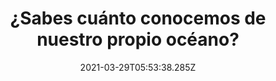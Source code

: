 ---
title: ¿Sabes cuánto conocemos de nuestro propio océano?
date: 2021-03-29T05:53:38.285Z
featuredimage: /assets/ocenao.jpg
categoria: Naturaleza
tags:
  - "#oceano"
  - "#porcentaje"
  - "#naturaleza"
short-description: Te imaginabas todo lo que no conocemos de nuestro propio
  océano? y 9 cosas mas que no sabias del océano
mk1: >+
  ### 1.

  #### Que?! si somos un montón acá 

  ![93](/assets/93.jpg "93")

  Todo esto no sabias <br/>
  Sabes que el 93% de toda la vida en la tierra vive en el océano esto quiere decir que todos los animales terrestres ya sean mamíferos plantas o insectos solo conformamos un pequeño 7 por ciento de todos los seres que viven en el planeta mientras que el restante 93% es conformado por peces corales plancton y millones de distintas especies marinas



  ### 2.

  #### Una cobija perdida 

  ![animal ](/assets/cobija.png "animal")

  Que es eso?! <br/>

  En el  2012 en el golfo de México cuando una cámara en una estación petrolera captó estas imágenes sorprendentes de un criatura jamás vista por el ojo humano esta inusual criatura resultó ser una especie de medusa gigante llamada Deepstaria enigmatica
  y aunque no sabemos casi nada de ella se cree que vive una profundidad de 1000 a 2000 metros bajo la superficie en las profundidades del mar


mk2: >+
  ### 3.

  #### Me siento chiquito 

  ![profundidad ](/assets/profundidad.jpg "profundidad ")

  Tanto?! <br/>

  Sabías que la profundidad promedio del océano es de 3.7 kilómetros esta es la misma distancia que obtendremos se aplicarán los 12 torres Eiffel una sobre otra esto sin duda es algo impresionante pero espera aún no te lo he dicho todo ya que el lugar más profundo de los océanos se encuentra en las islas marianas y es llamado el abismo challenger que se encuentra una ridícula distancia de 11 kilómetros por debajo de la superficie o bien a la distancia de 37 torres Eiffel apiladas una sobre otra ni siquiera el monte más grande el planeta el Everest tiene esta altura



  ### 4.

  #### Ni  con la luz apagada veo algo 

  ![oscuro](/assets/oscuro.jpeg "oscuro ")

  Estarán trabajando en ello? <br/>

  Pero por qué no vamos y exploramos nuestros océanos en vez de solo quedarnos en la superficie pues para empezar a estas distancias tan profundas no existe la luz solar ya que está solo ilumina el océano hasta los 100 metros por debajo de la superficie dejando los restantes kilómetros en eterna oscuridad y no sólo esto ya que la presión en este lugar es tan fuerte que si una persona se encontrara en el fondo del abismo deep sería como si estuviera cargando el equivalente a 50 aviones jumbo jet y por supuesto no sobreviviría


mk3: >+
  ### 5.

  #### Y esa cosota?

  ![gigante](/assets/gigante.jpg "gigante")

  Megalodon haya vamos <br/>

  Te has dado cuenta que entre más profundo viven los peces de animales en el mar su tamaño aumenta considerablemente algunos ejemplos de esto son el calamar colosal que vive en las profundidades y comparado con la versión que habita en la superficie es gigante llegando a medir hasta 14 metros también el cangrejo gigante que he comparado con sus parientes cercanos éste puede llegar a medir 4 metros otro ejemplo es el del pez remo que puede llegar a medir hasta 12 metros de largo



  ### 6.

  #### Una millonada

  ![tesoro](/assets/tesoro.jpg "tesoro ")

  60,000 millones?! <br/>

  Sabes que alrededor de 3 millones de embarcaciones se han hundido en el océano esto significa que todos los restos de estos barcos se encuentran en algún sitio en las profundidades del mar y no solo son basura ya que muchos de estos barcos hundidos se encuentran tesoros inimaginables con millones y millones de artículos joyas y tesoros se estima que en el océano se encuentran alrededor de 60.000 millones de dólares


mk4: >+
  ### 7.

  #### Me pasa igual, le marco y no contesta 

  ![ballena ](/assets/ballena.png "ballena ")

  Pobre Timmy <br/>

  Por muchas décadas los científicos han escuchado un misterioso y solitario sonido en las profundidades del mar y recientemente se descubrió que este sonido es emitido por una ballena macho que intenta comunicarse con otras ballenas pero existe un problema ya que esta ballena nació con un defecto el cual hace que emita sonidos a una frecuencia de 52 hertz mientras que las otras ballenas de su especie lo hacen una frecuencia mucho más baja así que por más que intente comunicarse tristemente nadie escucha su llamado



  ### 8.

  #### Ya no van a haber playas sobrepobladas 

  ![derretimitno](/assets/derritimeinto.jpg "Derretimiento ")

  Necesitamos un cambio urgente  <br/>

  Gracias a que los humanos contaminamos el planeta a un ritmo alarmante el calentamiento de nuestro planeta es algo inminente ya que al subir las temperaturas los casquetes polares comienzan a derretirse y por lo tanto el nivel del agua comienza a subir hoy en día el océano ha subido aproximadamente 20 centímetros en comparación a como era hace 100 años y si seguimos a este ritmo el nivel podría llegar a subir hasta 66 metros


mk5: >+
  ### 9.

  #### Quien se rifa 

  ![oscuro ](/assets/oscuro.jpg "oscuro ")

  Se acabara el planeta primero o si llegaremos a saber?

  La mayoría de nuestro planeta está sumergido en completa oscuridad y lo más escalofriante es que no sabemos lo que se encuentra dentro de ella



  ### 10.

  #### Ni de eso 

  ![70](/assets/70.jpg "70")

  Nada sabemos <br/>

  Y aunque el 70 por ciento de la superficie de nuestro planeta está conformada de agua es común creer que conocemos muy bien el océano pero la realidad es totalmente distinta ya que aunque no lo creas los humanos tenemos mapas mucho más precisos de la luna y de  marte que de nuestros propios mares y océanos
---